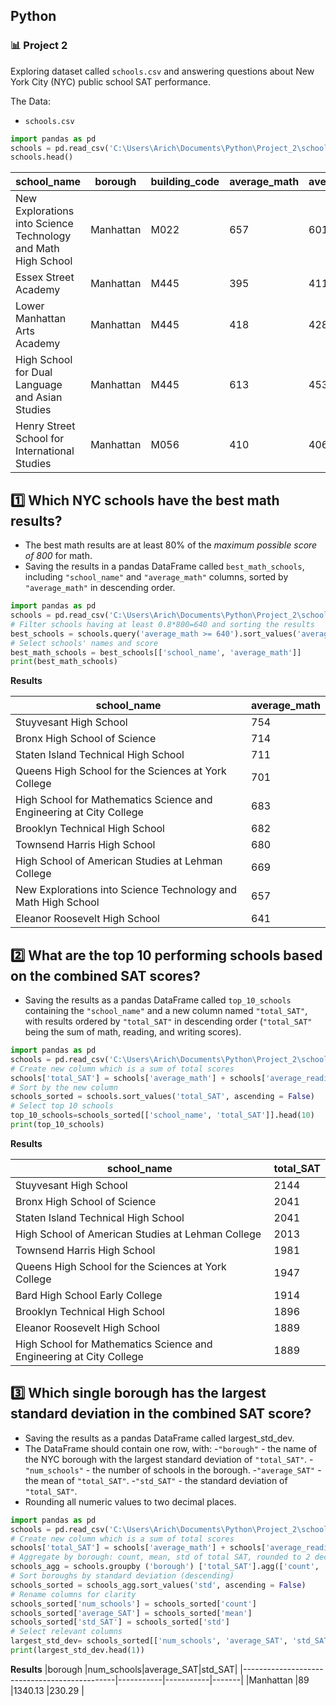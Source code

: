 ## Python
### :bar_chart: Project 2

Exploring dataset called `schools.csv` and answering questions about New York City (NYC) public school SAT performance.

The Data:

- `schools.csv`


````python
import pandas as pd
schools = pd.read_csv('C:\Users\Arich\Documents\Python\Project_2\schools.csv')
schools.head()
````

|school_name                                   |borough|building_code|average_math|average_reading|average_writing|percent_tested|
|----------------------------------------------|-------|-------------|------------|---------------|---------------|--------------|
|New Explorations into Science Technology and Math High School|Manhattan    |M022        |657            |601            |601           |
|Essex Street Academy                          |Manhattan|M445         |395         |411            |387            |78.9          |
|Lower Manhattan Arts Academy                  |Manhattan|M445         |418         |428            |415            |65.1          |
|High School for Dual Language and Asian Studies|Manhattan|M445         |613         |453            |463            |95.9          |
|Henry Street School for International Studies |Manhattan|M056         |410         |406            |381            |59.7          |


## :one: Which NYC schools have the best math results?
- The best math results are at least 80% of the *maximum possible score of 800* for math.
- Saving the results in a pandas DataFrame called `best_math_schools`, including `"school_name"` and `"average_math"` columns, sorted by `"average_math"` in descending order.


````python
import pandas as pd
schools = pd.read_csv('C:\Users\Arich\Documents\Python\Project_2\schools.csv')
# Filter schools having at least 0.8*800=640 and sorting the results
best_schools = schools.query('average_math >= 640').sort_values('average_math', ascending= False)
# Select schools' names and score
best_math_schools = best_schools[['school_name', 'average_math']]
print(best_math_schools)
````
**Results**

|school_name                                   |average_math|
|----------------------------------------------|------------|
|Stuyvesant High School                        |754         |
|Bronx High School of Science                  |714         |
|Staten Island Technical High School           |711         |
|Queens High School for the Sciences at York College|701         |
|High School for Mathematics Science and Engineering at City College|683   |
|Brooklyn Technical High School                |682         |
|Townsend Harris High School                   |680         |
|High School of American Studies at Lehman College|669         |
|New Explorations into Science Technology and Math High School|657   |
|Eleanor Roosevelt High School                 |641         |


## :two: What are the top 10 performing schools based on the combined SAT scores?
- Saving the results as a pandas DataFrame called `top_10_schools` containing the `"school_name"` and a new column named `"total_SAT"`, with results ordered by `"total_SAT"` in descending order (`"total_SAT"` being the sum of math, reading, and writing scores).

````python
import pandas as pd
schools = pd.read_csv('C:\Users\Arich\Documents\Python\Project_2\schools.csv')
# Create new column which is a sum of total scores
schools['total_SAT'] = schools['average_math'] + schools['average_reading'] + schools['average_writing']
# Sort by the new column
schools_sorted = schools.sort_values('total_SAT', ascending = False)
# Select top 10 schools
top_10_schools=schools_sorted[['school_name', 'total_SAT']].head(10)
print(top_10_schools)
````
**Results**

|school_name                                   |total_SAT|
|----------------------------------------------|---------|
|Stuyvesant High School                        |2144     |
|Bronx High School of Science                  |2041     |
|Staten Island Technical High School           |2041     |
|High School of American Studies at Lehman College|2013     |
|Townsend Harris High School                   |1981     |
|Queens High School for the Sciences at York College|1947     |
|Bard High School Early College                |1914     |
|Brooklyn Technical High School                |1896     |
|Eleanor Roosevelt High School                 |1889     |
|High School for Mathematics Science and Engineering at City College|1889  |


## :three: Which single borough has the largest standard deviation in the combined SAT score?
- Saving the results as a pandas DataFrame called largest_std_dev.
- The DataFrame should contain one row, with:
-`"borough"` - the name of the NYC borough with the largest standard deviation of `"total_SAT"`.
-`"num_schools"` - the number of schools in the borough.
-`"average_SAT"` - the mean of `"total_SAT"`.
-`"std_SAT"` - the standard deviation of `"total_SAT"`.
 - Rounding all numeric values to two decimal places.


````python
import pandas as pd
schools = pd.read_csv('C:\Users\Arich\Documents\Python\Project_2\schools.csv')
# Create new column which is a sum of total scores
schools['total_SAT'] = schools['average_math'] + schools['average_reading'] + schools['average_writing']
# Aggregate by borough: count, mean, std of total SAT, rounded to 2 decimals
schools_agg = schools.groupby ('borough') ['total_SAT'].agg(['count', 'mean', 'std']).round(2)
# Sort boroughs by standard deviation (descending)
schools_sorted = schools_agg.sort_values('std', ascending = False)
# Rename columns for clarity
schools_sorted['num_schools'] = schools_sorted['count']
schools_sorted['average_SAT'] = schools_sorted['mean']
schools_sorted['std_SAT'] = schools_sorted['std']
# Select relevant columns
largest_std_dev= schools_sorted[['num_schools', 'average_SAT', 'std_SAT']]
print(largest_std_dev.head(1))
````
**Results**
|borough                                       |num_schools|average_SAT|std_SAT|
|----------------------------------------------|-----------|-----------|-------|
|Manhattan                                     |89         |1340.13    |230.29 |
